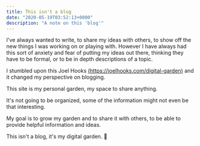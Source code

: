 ```yaml
---
title: This isn't a blog
date: "2020-05-19T03:52:13+0000"
description: "A note on this 'blog'"
---
```


I've always wanted to write, to share my ideas with others, to show off the new things I was working on or playing with. However I have always had this sort of anxiety and fear of putting my ideas out there, thinking they have to be formal, or to be in depth descriptions of a topic.

I stumbled upon this Joel Hooks [(https://joelhooks.com/digital-garden)](https://joelhooks.com/digital-garden) and it changed my perspective on blogging.

This site is my personal garden, my space to share anything.

It's not going to be organized, some of the information might not even be that interesting.

My goal is to grow my garden and to share it with others, to be able to provide helpful information and ideas.

This isn't a blog, it's my digital garden. 🌼
